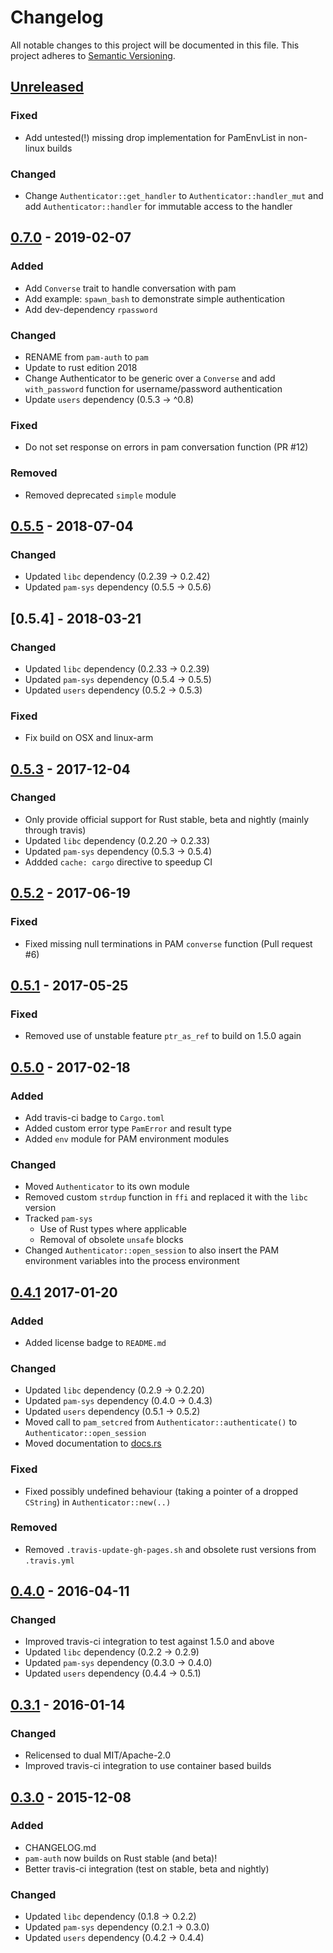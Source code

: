 # Changelog
All notable changes to this project will be documented in this file.
This project adheres to [Semantic Versioning](http://semver.org/).

<!--
### Added - for new features.
### Changed - for changes in existing functionality.
### Deprecated - for once-stable features removed in upcoming releases.
### Fixed - for any bug fixes.
### Removed - for deprecated features removed in this release.
### Security - to invite users to upgrade in case of vulnerabilities.
-->

## [Unreleased]
### Fixed
- Add untested(!) missing drop implementation for PamEnvList in non-linux builds

### Changed
- Change `Authenticator::get_handler` to `Authenticator::handler_mut` and add `Authenticator::handler` for immutable access to the handler

## [0.7.0] - 2019-02-07
### Added
- Add `Converse` trait to handle conversation with pam
- Add example: `spawn_bash` to demonstrate simple authentication
- Add dev-dependency `rpassword`

### Changed
- RENAME from `pam-auth` to `pam`
- Update to rust edition 2018
- Change Authenticator to be generic over a `Converse` and add `with_password` function for username/password authentication
- Update `users` dependency (0.5.3 -> ^0.8)

### Fixed
- Do not set response on errors in pam conversation function (PR #12)

### Removed
- Removed deprecated `simple` module

## [0.5.5] - 2018-07-04
### Changed
- Updated `libc` dependency (0.2.39 -> 0.2.42)
- Updated `pam-sys` dependency (0.5.5 -> 0.5.6)

## [0.5.4] - 2018-03-21
### Changed
- Updated `libc` dependency (0.2.33 -> 0.2.39)
- Updated `pam-sys` dependency (0.5.4 -> 0.5.5)
- Updated `users` dependency (0.5.2 -> 0.5.3)

### Fixed
- Fix build on OSX and linux-arm

## [0.5.3] - 2017-12-04
### Changed
- Only provide official support for Rust stable, beta and nightly (mainly through travis)
- Updated `libc` dependency (0.2.20 -> 0.2.33)
- Updated `pam-sys` dependency (0.5.3 -> 0.5.4)
- Addded `cache: cargo` directive to speedup CI

## [0.5.2] - 2017-06-19
### Fixed
- Fixed missing null terminations in PAM `converse` function (Pull request #6)

## [0.5.1] - 2017-05-25
### Fixed
- Removed use of unstable feature `ptr_as_ref` to build on 1.5.0 again

## [0.5.0] - 2017-02-18
### Added
- Add travis-ci badge to `Cargo.toml`
- Added custom error type `PamError` and result type
- Added `env` module for PAM environment modules

### Changed
- Moved `Authenticator` to its own module
- Removed custom `strdup` function in `ffi` and replaced it with the `libc` version
- Tracked `pam-sys`
    - Use of Rust types where applicable
    - Removal of obsolete `unsafe` blocks
- Changed `Authenticator::open_session` to also insert the PAM environment variables into the process environment

## [0.4.1] 2017-01-20
### Added
- Added license badge to `README.md`

### Changed
- Updated `libc` dependency (0.2.9 -> 0.2.20)
- Updated `pam-sys` dependency (0.4.0 -> 0.4.3)
- Updated `users` dependency (0.5.1 -> 0.5.2)
- Moved call to `pam_setcred` from `Authenticator::authenticate()` to `Authenticator::open_session`
- Moved documentation to [docs.rs](https://docs.rs/pam-auth/)

### Fixed
- Fixed possibly undefined behaviour (taking a pointer of a dropped `CString`) in `Authenticator::new(..)`

### Removed
- Removed `.travis-update-gh-pages.sh` and obsolete rust versions from `.travis.yml`

## [0.4.0] - 2016-04-11
### Changed
- Improved travis-ci integration to test against 1.5.0 and above
- Updated `libc` dependency (0.2.2 -> 0.2.9)
- Updated `pam-sys` dependency (0.3.0 -> 0.4.0)
- Updated `users` dependency (0.4.4 -> 0.5.1)

## [0.3.1] - 2016-01-14
### Changed
- Relicensed to dual MIT/Apache-2.0
- Improved travis-ci integration to use container based builds

## [0.3.0] - 2015-12-08
### Added
- CHANGELOG.md
- `pam-auth` now builds on Rust stable (and beta)!
- Better travis-ci integration (test on stable, beta and nightly)

### Changed
- Updated `libc` dependency (0.1.8 -> 0.2.2)
- Updated `pam-sys` dependency (0.2.1 -> 0.3.0)
- Updated `users` dependency (0.4.2 -> 0.4.4)


[Unreleased]: https://github.com/1wilkens/pam/compare/v0.7.0...HEAD
[0.7.0]: https://github.com/1wilkens/pam/compare/v0.5.5...v0.7.0
[0.5.5]: https://github.com/1wilkens/pam/compare/v0.5.4...v0.5.5
[0.5.3]: https://github.com/1wilkens/pam/compare/v0.5.3...v0.5.4
[0.5.3]: https://github.com/1wilkens/pam/compare/v0.5.2...v0.5.3
[0.5.2]: https://github.com/1wilkens/pam/compare/v0.5.1...v0.5.2
[0.5.1]: https://github.com/1wilkens/pam/compare/v0.5.0...v0.5.1
[0.5.0]: https://github.com/1wilkens/pam/compare/v0.4.1...v0.5.0
[0.4.1]: https://github.com/1wilkens/pam/compare/v0.4.0...v0.4.1
[0.4.0]: https://github.com/1wilkens/pam/compare/v0.3.1...v0.4.0
[0.3.1]: https://github.com/1wilkens/pam/compare/v0.3.0...v0.3.1
[0.3.0]: https://github.com/1wilkens/pam/compare/v0.2.0...v0.3.0
